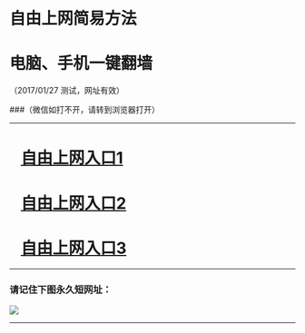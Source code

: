 # 自由上网简易方法

# 电脑、手机一键翻墙

（2017/01/27 测试，网址有效）

###（微信如打不开，请转到浏览器打开）

***


# &nbsp;&nbsp; <a href="http://fqtz-2755.fqtz99.info/?uid=1 " target="_blank">自由上网入口1</a>
# &nbsp;&nbsp; <a href="http://fqtz-2756.fqtz99.info/?uid=2 " target="_blank">自由上网入口2</a>
# &nbsp;&nbsp; <a href="https://github.com/ogate/ogate/blob/master/README.md?0125" target="_blank">自由上网入口3</a>
***

### 请记住下图永久短网址：

<img src="https://camo.githubusercontent.com/315789f0cf6de46cd8d672d3a45e27e6a7f592a1/68747470733a2f2f6671747a2d3939392e6671313030312e636f6d2f7069632f796a66712d32303137303131396f6b2e706e67" /> 


***

